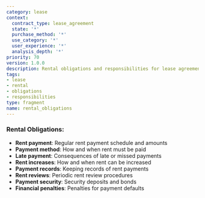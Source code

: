 ```yaml
---
category: lease
context:
  contract_type: lease_agreement
  state: '*'
  purchase_method: '*'
  use_category: '*'
  user_experience: '*'
  analysis_depth: '*'
priority: 70
version: 1.0.0
description: Rental obligations and responsibilities for lease agreements
tags:
- lease
- rental
- obligations
- responsibilities
type: fragment
name: rental_obligations
---
```


### Rental Obligations:
- **Rent payment**: Regular rent payment schedule and amounts
- **Payment method**: How and when rent must be paid
- **Late payment**: Consequences of late or missed payments
- **Rent increases**: How and when rent can be increased
- **Payment records**: Keeping records of rent payments
- **Rent reviews**: Periodic rent review procedures
- **Payment security**: Security deposits and bonds
- **Financial penalties**: Penalties for payment defaults
